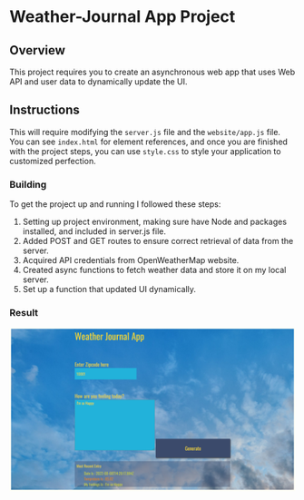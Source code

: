 # Weather-Journal App Project

## Overview
This project requires you to create an asynchronous web app that uses Web API and user data to dynamically update the UI. 

## Instructions
This will require modifying the `server.js` file and the `website/app.js` file. You can see `index.html` for element references, and once you are finished with the project steps, you can use `style.css` to style your application to customized perfection.

### Building
To get the project up and running I followed these steps:

1. Setting up project environment, making sure have Node and packages installed, and included in server.js file.
2. Added POST and GET routes to ensure correct retrieval of data from the server.
3. Acquired API credentials from OpenWeatherMap website.
4. Created async functions to fetch weather data and store it on my local server. 
5. Set up a function that updated UI dynamically.

### Result 
![About Page](https://github.com/AyaAboZied/fwd-web-professional/blob/main/weather-journal-app/media/Weather-Journal-App-About.png)